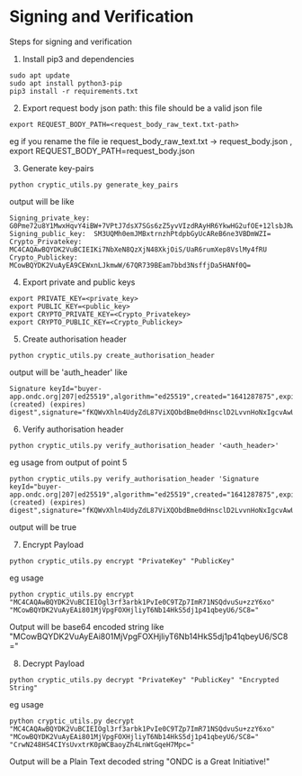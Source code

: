 # Signing and Verification
Steps for signing and verification

1. Install pip3 and dependencies
```
sudo apt update
sudo apt install python3-pip
pip3 install -r requirements.txt
```

2. Export request body json path:
this file should be a valid json file
```
export REQUEST_BODY_PATH=<request_body_raw_text.txt-path>
```
  eg if you rename the file ie request_body_raw_text.txt -> request_body.json , export REQUEST_BODY_PATH=request_body.json

3. Generate key-pairs
```
python cryptic_utils.py generate_key_pairs
```
  output will be like 
  ```
  Signing_private_key: G0Pme72u8Y1MwxHqvY4iBW+7VPtJ7dsX7SGs6zZ5yvVIzdRAyHR6YkwHG2ufOE+12lsbJRwBF4Hqd7dUEOZZkg==
  Signing_public_key:  SM3UQMh0emJMBxtrnzhPtdpbGyUcAReB6ne3VBDmWZI=
  Crypto_Privatekey:   MC4CAQAwBQYDK2VuBCIEIKi7NbXeN8QzXjN48XkjOiS/UaR6rumXep8VslMy4fRU
  Crypto_Publickey:    MCowBQYDK2VuAyEA9CEWxnLJkmwW/67QR739BEam7bbd3NsffjDa5HANf0Q=
  ```

4. Export private and public keys
```
export PRIVATE_KEY=<private_key>
export PUBLIC_KEY=<public_key>
export CRYPTO_PRIVATE_KEY=<Crypto_Privatekey>
export CRYPTO_PUBLIC_KEY=<Crypto_Publickey>
```

5. Create authorisation header
```
python cryptic_utils.py create_authorisation_header
```
output will be 'auth_header' like 
```shell
Signature keyId="buyer-app.ondc.org|207|ed25519",algorithm="ed25519",created="1641287875",expires="1641291475",headers="(created) (expires) digest",signature="fKQWvXhln4UdyZdL87ViXQObdBme0dHnsclD2LvvnHoNxIgcvAwUZOmwAnH5QKi9Upg5tRaxpoGhCFGHD+d+Bw=="
```

6. Verify authorisation header
```
python cryptic_utils.py verify_authorisation_header '<auth_header>'
```
eg usage from output of point 5
```
python cryptic_utils.py verify_authorisation_header 'Signature keyId="buyer-app.ondc.org|207|ed25519",algorithm="ed25519",created="1641287875",expires="1641291475",headers="(created) (expires) digest",signature="fKQWvXhln4UdyZdL87ViXQObdBme0dHnsclD2LvvnHoNxIgcvAwUZOmwAnH5QKi9Upg5tRaxpoGhCFGHD+d+Bw=="'
```
output will be true

7. Encrypt Payload
```
python cryptic_utils.py encrypt "PrivateKey" "PublicKey"
```

eg usage
```
python cryptic_utils.py encrypt "MC4CAQAwBQYDK2VuBCIEIOgl3rf3arbk1PvIe0C9TZp7ImR71NSQdvuSu+zzY6xo" "MCowBQYDK2VuAyEAi801MjVpgFOXHjliyT6Nb14HkS5dj1p41qbeyU6/SC8="
```

Output will be base64 encoded string like "MCowBQYDK2VuAyEAi801MjVpgFOXHjliyT6Nb14HkS5dj1p41qbeyU6/SC8="

8. Decrypt Payload
```
python cryptic_utils.py decrypt "PrivateKey" "PublicKey" "Encrypted String"
```
eg usage
```
python cryptic_utils.py decrypt "MC4CAQAwBQYDK2VuBCIEIOgl3rf3arbk1PvIe0C9TZp7ImR71NSQdvuSu+zzY6xo" "MCowBQYDK2VuAyEAi801MjVpgFOXHjliyT6Nb14HkS5dj1p41qbeyU6/SC8=" "CrwN248HS4CIYsUvxtrK0pWCBaoyZh4LnWtGqeH7Mpc="
```

Output will be a Plain Text decoded string "ONDC is a Great Initiative!"
